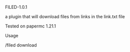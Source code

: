 FILED-1.0.1

a plugin that will download files from links in the link.txt file 

Tested on papermc 1.21.1

Usage

/filed download <link>



